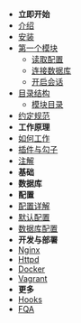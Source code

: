 - **立即开始**
- [介绍](guide/index.md)
- [安装](guide/install.md)
- [第一个模块](guide/start.md)
  - [读取配置](guide/cfg.md)
  - [连接数据库](guide/db.md)
  - [开启会话](guide/session.md)
- [目录结构](guide/structure.md)
  - [模块目录](guide/module.md)
- [约定规范](guide/convention.md)
- **工作原理**
- [如何工作](guide/how.md)
- [插件与勾子](guide/plugin.md)
- [注解](guide/annotation.md)
- **基础**
- **数据库**
- **配置**
- [配置详解](guide/config/index.md)
- [默认配置](guide/config/base.md)
- [数据库配置](guide/config/db.md)
- **开发与部署**
- [Nginx](guide/nginx.md)
- [Httpd](guide/httpd.md)
- [Docker](guide/docker.md)
- [Vagrant](guide/vagrant.md)
- **更多**
- [Hooks](hooks.md)
- [FQA](fqa.md)
